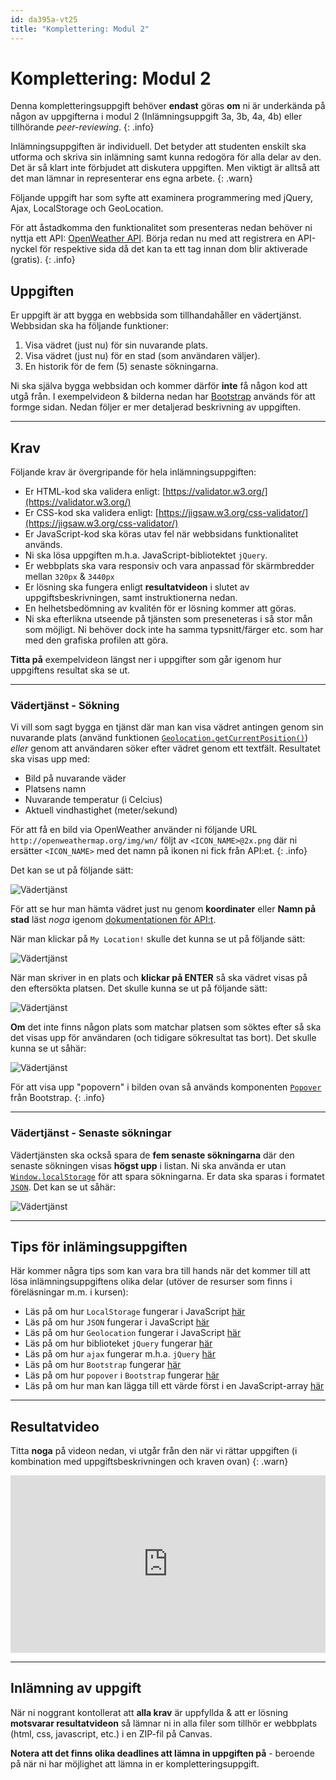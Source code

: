 ```yaml
---
id: da395a-vt25
title: "Komplettering: Modul 2"
---
```


# Komplettering: Modul 2

Denna kompletteringsuppgift behöver **endast** göras **om** ni är underkända på någon av uppgifterna i modul 2 (Inlämningsuppgift 3a, 3b, 4a, 4b) eller tillhörande *peer-reviewing*.
{: .info}

Inlämningsuppgiften är individuell. Det betyder att studenten enskilt ska utforma och skriva sin inlämning samt kunna redogöra för alla delar av den. Det är så klart inte förbjudet att diskutera uppgiften. Men viktigt är alltså att det man lämnar in representerar ens egna arbete.
{: .warn}

Följande uppgift har som syfte att examinera programmering med jQuery, Ajax, LocalStorage och GeoLocation.

För att åstadkomma den funktionalitet som presenteras nedan behöver ni nyttja ett API: [OpenWeather API](https://openweathermap.org/API). Börja redan nu med att registrera en API-nyckel för respektive sida då det kan ta ett tag innan dom blir aktiverade (gratis).
{: .info}

## Uppgiften

Er uppgift är att bygga en webbsida som tillhandahåller en vädertjänst. Webbsidan ska ha följande funktioner:

1. Visa vädret (just nu) för sin nuvarande plats.
2. Visa vädret (just nu) för en stad (som användaren väljer).
3. En historik för de fem (5) senaste sökningarna.

Ni ska själva bygga webbsidan och kommer därför **inte** få någon kod att utgå från. I exempelvideon & bilderna nedan har [Bootstrap](https://getbootstrap.com/) används för att formge sidan. Nedan följer er mer detaljerad beskrivning av uppgiften.

---

## Krav

Följande krav är övergripande för hela inlämningsuppgiften:

- Er HTML-kod ska validera enligt: [https://validator.w3.org/](https://validator.w3.org/)
- Er CSS-kod ska validera enligt: [https://jigsaw.w3.org/css-validator/](https://jigsaw.w3.org/css-validator/)
- Er JavaScript-kod ska köras utav fel när webbsidans funktionalitet används.
- Ni ska lösa uppgiften m.h.a. JavaScript-bibliotektet `jQuery`.
- Er webbplats ska vara responsiv och vara anpassad för skärmbredder mellan `320px` & `3440px`
- Er lösning ska fungera enligt **resultatvideon** i slutet av uppgiftsbeskrivningen, samt instruktionerna nedan.
- En helhetsbedömning av kvalitén för er lösning kommer att göras.
- Ni ska efterlikna utseende på tjänsten som preseneteras i så stor mån som möjligt. Ni behöver dock inte ha samma typsnitt/färger etc. som har med den grafiska profilen att göra.


**Titta på** exempelvideon längst ner i uppgifter som går igenom hur uppgiftens resultat ska se ut.

---

### Vädertjänst - Sökning

Vi vill som sagt bygga en tjänst där man kan visa vädret antingen genom sin nuvarande plats (använd funktionen [`Geolocation.getCurrentPosition()`](https://developer.mozilla.org/en-US/docs/Web/API/Geolocation/getCurrentPosition)) *eller* genom att användaren söker efter vädret genom ett textfält. Resultatet ska visas upp med:

- Bild på nuvarande väder
- Platsens namn
- Nuvarande temperatur (i Celcius)
- Aktuell vindhastighet (meter/sekund)

För att få en bild via OpenWeather använder ni följande URL `http://openweathermap.org/img/wn/` följt av `<ICON_NAME>@2x.png` där ni ersätter `<ICON_NAME>` med det namn på ikonen ni fick från API:et.
{: .info}


Det kan se ut på följande sätt:

![Vädertjänst](../images/m2-weather-1.png)

För att se hur man hämta vädret just nu genom **koordinater** eller **Namn på stad** läst *noga* igenom [dokumentationen för API:t](https://openweathermap.org/current).

När man klickar på `My Location!` skulle det kunna se ut på följande sätt:

![Vädertjänst](../images/m2-weather-2.png)

När man skriver in en plats och **klickar på ENTER** så ska vädret visas på den eftersökta platsen. Det skulle kunna se ut på följande sätt:

![Vädertjänst](../images/m2-weather-3.png)

**Om** det inte finns någon plats som matchar platsen som söktes efter så ska det visas upp för användaren (och tidigare sökresultat tas bort). Det skulle kunna se ut såhär:

![Vädertjänst](../images/m2-weather-4.png)

För att visa upp "popovern" i bilden ovan så används komponenten [`Popover`](https://getbootstrap.com/docs/5.0/components/popovers/) från Bootstrap.
{: .info}

---

### Vädertjänst - Senaste sökningar

Vädertjänsten ska också spara de **fem senaste sökningarna** där den senaste sökningen visas **högst upp** i listan. Ni ska använda er utan [`Window.localStorage`](https://developer.mozilla.org/en-US/docs/Web/API/Window/localStorage) för att spara sökningarna. Er data ska sparas i formatet [`JSON`](https://developer.mozilla.org/en-US/docs/Web/JavaScript/Reference/Global_Objects/JSON). Det kan se ut såhär: 

![Vädertjänst](../images/m2-weather-5.png)

---

## Tips för inlämingsuppgiften

Här kommer några tips som kan vara bra till hands när det kommer till att lösa inlämningsuppgiftens olika delar (utöver de resurser som finns i föreläsningar m.m. i kursen):

- Läs på om hur `LocalStorage` fungerar i JavaScript [här](https://developer.mozilla.org/en-US/docs/Web/API/Window/localStorage)
- Läs på om hur `JSON` fungerar i JavaScript [här](https://developer.mozilla.org/en-US/docs/Web/JavaScript/Reference/Global_Objects/JSON)
- Läs på om hur `Geolocation` fungerar i JavaScript [här](https://developer.mozilla.org/en-US/docs/Web/API/Geolocation)
- Läs på om hur biblioteket `jQuery` fungerar [här](https://www.w3schools.com/jquery/default.asp)
- Läs på om hur `ajax` fungerar m.h.a. `jQuery` [här](https://www.w3schools.com/jquery/ajax_ajax.asp)
- Läs på om hur `Bootstrap` fungerar [här](https://getbootstrap.com/)
- Läs på om hur `popover` i `Bootstrap` fungerar [här](https://getbootstrap.com/docs/5.0/components/popovers/)
- Läs på om hur man kan lägga till ett värde först i en JavaScript-array [här](https://developer.mozilla.org/en-US/docs/Web/JavaScript/Reference/Global_Objects/Array/unshift)

---

## Resultatvideo

Titta **noga** på videon nedan, vi utgår från den när vi rättar uppgiften (i kombination med uppgiftsbeskrivningen och kraven ovan)
{: .warn}

<div class="video-frame">
    <div style="left: 0; width: 100%; height: 0; position: relative; padding-bottom: 56.25%;"><iframe src="https://www.youtube.com/embed/o1MHK3ogW4Y?rel=0" style="border: 0; top: 0; left: 0; width: 100%; height: 100%; position: absolute;" allowfullscreen scrolling="no" allow="encrypted-media; accelerometer; clipboard-write; gyroscope; picture-in-picture"></iframe></div>
</div>

---

## Inlämning av uppgift

När ni noggrant kontollerat att **alla krav** är uppfyllda & att er lösning **motsvarar resultatvideon** så lämnar ni in alla filer som tillhör er webbplats (html, css, javascript, etc.) i en ZIP-fil på Canvas.

**Notera att det finns olika deadlines att lämna in uppgiften på** - beroende på när ni har möjlighet att lämna in er kompletteringsuppgift.